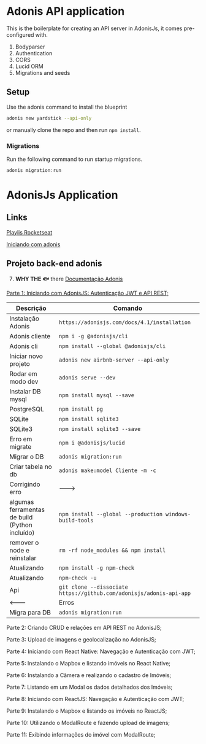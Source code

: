 # Adonis API application

This is the boilerplate for creating an API server in AdonisJs, it comes pre-configured with.

1. Bodyparser
2. Authentication
3. CORS
4. Lucid ORM
5. Migrations and seeds

## Setup

Use the adonis command to install the blueprint

```bash
adonis new yardstick --api-only
```

or manually clone the repo and then run `npm install`.


### Migrations

Run the following command to run startup migrations.

```js
adonis migration:run
```

# AdonisJs Application

## Links
[Playlis Rocketseat](https://www.youtube.com/channel/UCSfwM5u0Kce6Cce8_S72olg/playlists)

[Iniciando com adonis](https://www.youtube.com/watch?v=aysgHRmzG3w&list=PL85ITvJ7FLoh7QBmTVzuNYvZaYPYwDmei)

## Projeto back-end adonis

7. **WHY THE :fish:** there
[Documentação Adonis](https://adonisjs.com/docs/4.0/lucid#_introduction)

[Parte 1: Iniciando com AdonisJS: Autenticação JWT e API REST;](https://blog.rocketseat.com.br/adonis-auth-jwt-api-rest/)

Descrição | Comando
--------- | ------
Instalação Adonis | `https://adonisjs.com/docs/4.1/installation`
Adonis cliente |`npm i -g @adonisjs/cli`
Adonis cli | `npm install --global @adonisjs/cli`
Iniciar novo projeto | `adonis new airbnb-server --api-only`
Rodar em modo dev |`adonis serve --dev`
Instalar DB mysql | `npm install mysql --save`
PostgreSQL | `npm install pg`
SQLite | `npm install sqlite3`
SQLite3 | `npm install sqlite3 --save`
Erro em migrate | `npm i @adonisjs/lucid`
Migrar o DB | `adonis migration:run`
Criar tabela no db | `adonis make:model Cliente -m -c`
Corrigindo erro | --->
algumas ferramentas de build (Python incluído) | `npm install --global --production windows-build-tools`
remover o node e reinstalar | `rm -rf node_modules && npm install`
Atualizando | `npm install -g npm-check`
Atualizando | `npm-check -u`
Api | `git clone --dissociate https://github.com/adonisjs/adonis-api-app`
<--- | Erros
Migra para DB | `adonis migration:run`


Parte 2: Criando CRUD e relações em API REST no AdonisJS;

Parte 3: Upload de imagens e geolocalização no AdonisJS;

Parte 4: Iniciando com React Native: Navegação e Autenticação com JWT;

Parte 5: Instalando o Mapbox e listando imóveis no React Native;

Parte 6: Instalando a Câmera e realizando o cadastro de Imóveis;

Parte 7: Listando em um Modal os dados detalhados dos Imóveis;

Parte 8: Iniciando com ReactJS: Navegação e Autenticação com JWT;

Parte 9: Instalando o Mapbox e listando os imóveis no ReactJS;

Parte 10: Utilizando o ModalRoute e fazendo upload de imagens;

Parte 11: Exibindo informações do imóvel com ModalRoute;
